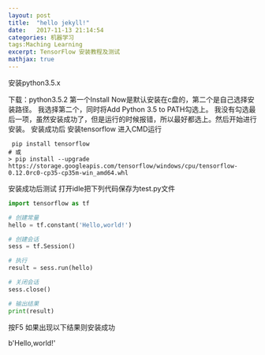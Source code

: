 ```yaml
---
layout: post
title:  "hello jekyll!"
date:   2017-11-13 21:14:54
categories: 机器学习
tags:Maching Learning
excerpt: TensorFlow 安装教程及测试
mathjax: true
---
```

安装python3.5.x

下载：python3.5.2
第一个Install Now是默认安装在c盘的，第二个是自己选择安装路径。 
我选择第二个，同时将Add Python 3.5 to PATH勾选上。 
我没有勾选最后一项，虽然安装成功了，但是运行的时候报错，所以最好都选上。然后开始进行安装。 
安装成功后
安装tensorflow
进入CMD运行
```shell
 pip install tensorflow
# 或
> pip install --upgrade https://storage.googleapis.com/tensorflow/windows/cpu/tensorflow-0.12.0rc0-cp35-cp35m-win_amd64.whl
```
安装成功后测试
打开idle把下列代码保存为test.py文件
```python
import tensorflow as tf

# 创建常量
hello = tf.constant('Hello,world!')

# 创建会话
sess = tf.Session()

# 执行
result = sess.run(hello)

# 关闭会话
sess.close()

# 输出结果
print(result)
```
按F5
如果出现以下结果则安装成功

b'Hello,world!'
